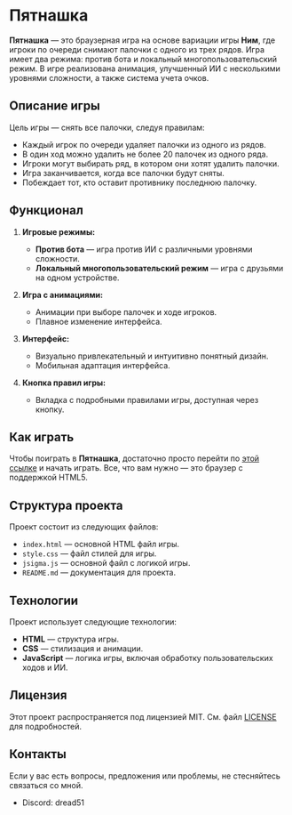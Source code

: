 # Пятнашка

**Пятнашка** — это браузерная игра на основе вариации игры **Ним**, где игроки по очереди снимают палочки с одного из трех рядов. Игра имеет два режима: против бота и локальный многопользовательский режим. В игре реализована анимация, улучшенный ИИ с несколькими уровнями сложности, а также система учета очков.

## Описание игры

Цель игры — снять все палочки, следуя правилам:

- Каждый игрок по очереди удаляет палочки из одного из рядов.
- В один ход можно удалить не более 20 палочек из одного ряда.
- Игроки могут выбирать ряд, в котором они хотят удалить палочки.
- Игра заканчивается, когда все палочки будут сняты.
- Побеждает тот, кто оставит противнику последнюю палочку.

## Функционал

1. **Игровые режимы:**
   - **Против бота** — игра против ИИ с различными уровнями сложности.
   - **Локальный многопользовательский режим** — игра с друзьями на одном устройстве.

2. **Игра с анимациями:**
   - Анимации при выборе палочек и ходе игроков.
   - Плавное изменение интерфейса.

3. **Интерфейс:**
   - Визуально привлекательный и интуитивно понятный дизайн.
   - Мобильная адаптация интерфейса.

4. **Кнопка правил игры:**
   - Вкладка с подробными правилами игры, доступная через кнопку.

## Как играть

Чтобы поиграть в **Пятнашка**, достаточно просто перейти по [этой ссылке](https://dread5161.github.io/NIm15/) и начать играть. Все, что вам нужно — это браузер с поддержкой HTML5.

## Структура проекта

Проект состоит из следующих файлов:

- `index.html` — основной HTML файл игры.
- `style.css` — файл стилей для игры.
- `jsigma.js` — основной файл с логикой игры.
- `README.md` — документация для проекта.

## Технологии

Проект использует следующие технологии:

- **HTML** — структура игры.
- **CSS** — стилизация и анимации.
- **JavaScript** — логика игры, включая обработку пользовательских ходов и ИИ.

## Лицензия

Этот проект распространяется под лицензией MIT. См. файл [LICENSE](LICENSE) для подробностей.

## Контакты

Если у вас есть вопросы, предложения или проблемы, не стесняйтесь связаться со мной.

- Discord: dread51
